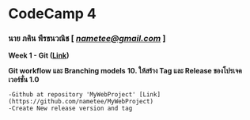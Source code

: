 # CodeCamp 4

### นาย ภคิน พีรธนวณิช  [ *nametee@gmail.com* ]

**Week 1 - Git ([Link](https://drive.google.com/open?id=1-4vBTew5HNz3zoyQK2qwhTMyiVMPBNIz))**

**Git workflow และ Branching models**
**10. ให้สร้าง Tag และ Release ของโปรเจคเวอร์ชั่น 1.0**
```
-Github at repository 'MyWebProject' [Link](https://github.com/nametee/MyWebProject) 
-Create New release version and tag 

```